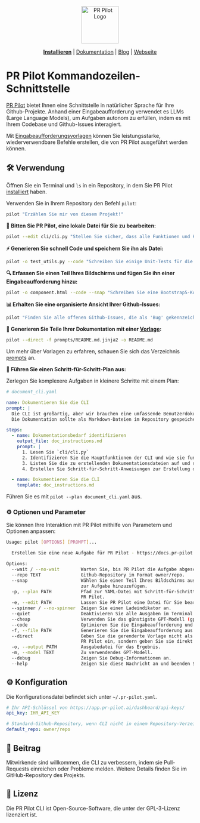 <div align="center">
<img src="https://avatars.githubusercontent.com/ml/17635?s=140&v=" width="100" alt="PR Pilot Logo">
</div>

<p align="center">
  <a href="https://github.com/apps/pr-pilot-ai/installations/new"><b>Installieren</b></a> |
  <a href="https://docs.pr-pilot.ai">Dokumentation</a> |
  <a href="https://www.pr-pilot.ai/blog">Blog</a> |
  <a href="https://www.pr-pilot.ai">Webseite</a>
</p>

# PR Pilot Kommandozeilen-Schnittstelle

[PR Pilot](https://docs.pr-pilot.ai) bietet Ihnen eine Schnittstelle in natürlicher Sprache für Ihre Github-Projekte.
Anhand einer Eingabeaufforderung verwendet es LLMs (Large Language Models), um Aufgaben autonom zu erfüllen, indem es mit Ihrem Codebase
und Github-Issues interagiert.

Mit [Eingabeaufforderungsvorlagen](./prompts) können Sie leistungsstarke,
wiederverwendbare Befehle erstellen, die von PR Pilot ausgeführt werden können.

## 🛠️ Verwendung

Öffnen Sie ein Terminal und `ls` in ein Repository, in dem Sie PR Pilot [installiert](https://github.com/apps/pr-pilot-ai/installations/new) haben.

Verwenden Sie in Ihrem Repository den Befehl `pilot`:

```bash
pilot "Erzählen Sie mir von diesem Projekt!"
```

**📝 Bitten Sie PR Pilot, eine lokale Datei für Sie zu bearbeiten:**

```bash
pilot --edit cli/cli.py "Stellen Sie sicher, dass alle Funktionen und Klassen Docstrings haben."
```

**⚡ Generieren Sie schnell Code und speichern Sie ihn als Datei:**

```bash
pilot -o test_utils.py --code "Schreiben Sie einige Unit-Tests für die Datei utils.py."
```

**🔍 Erfassen Sie einen Teil Ihres Bildschirms und fügen Sie ihn einer Eingabeaufforderung hinzu:**

```bash
pilot -o component.html --code --snap "Schreiben Sie eine Bootstrap5-Komponente, die so aussieht."
```

**📊 Erhalten Sie eine organisierte Ansicht Ihrer Github-Issues:**

```bash
pilot "Finden Sie alle offenen Github-Issues, die als 'Bug' gekennzeichnet sind, kategorisieren und priorisieren Sie sie"
```

**📝 Generieren Sie Teile Ihrer Dokumentation mit einer [Vorlage](./prompts/README.md.jinja2):**

```bash
pilot --direct -f prompts/README.md.jinja2 -o README.md
```

Um mehr über Vorlagen zu erfahren, schauen Sie sich das Verzeichnis [prompts](./prompts) an.

**📝 Führen Sie einen Schritt-für-Schritt-Plan aus:**

Zerlegen Sie komplexere Aufgaben in kleinere Schritte mit einem Plan:

```yaml
# document_cli.yaml

name: Dokumentieren Sie die CLI
prompt: |
  Die CLI ist großartig, aber wir brauchen eine umfassende Benutzerdokumentation.
  Die Dokumentation sollte als Markdown-Dateien im Repository gespeichert werden.

steps:
  - name: Dokumentationsbedarf identifizieren
    output_file: doc_instructions.md
    prompt: |
      1. Lesen Sie `cli/cli.py`
      2. Identifizieren Sie die Hauptfunktionen der CLI und wie sie funktioniert
      3. Listen Sie die zu erstellenden Dokumentationsdateien auf und skizzieren Sie deren Inhalt
      4. Erstellen Sie Schritt-für-Schritt-Anweisungen zur Erstellung der Dokumentation

  - name: Dokumentieren Sie die CLI
    template: doc_instructions.md
```

Führen Sie es mit `pilot --plan document_cli.yaml` aus.

### ⚙️ Optionen und Parameter

Sie können Ihre Interaktion mit PR Pilot mithilfe von Parametern und Optionen anpassen:

```bash
Usage: pilot [OPTIONS] [PROMPT]...

  Erstellen Sie eine neue Aufgabe für PR Pilot - https://docs.pr-pilot.ai

Options:
  --wait / --no-wait        Warten Sie, bis PR Pilot die Aufgabe abgeschlossen hat.
  --repo TEXT               Github-Repository im Format owner/repo.
  --snap                    Wählen Sie einen Teil Ihres Bildschirms aus, um ihn als Bild
                            zur Aufgabe hinzuzufügen.
  -p, --plan PATH           Pfad zur YAML-Datei mit Schritt-für-Schritt-Plan für
                            PR Pilot.
  -e, --edit PATH           Lassen Sie PR Pilot eine Datei für Sie bearbeiten.
  --spinner / --no-spinner  Zeigen Sie einen Ladeindikator an.
  --quiet                   Deaktivieren Sie alle Ausgaben im Terminal.
  --cheap                   Verwenden Sie das günstigste GPT-Modell (gpt-3.5-turbo)
  --code                    Optimieren Sie die Eingabeaufforderung und die Einstellungen für die Codegenerierung
  -f, --file PATH           Generieren Sie die Eingabeaufforderung aus einer Vorlagendatei.
  --direct                  Geben Sie die gerenderte Vorlage nicht als Eingabeaufforderung in
                            PR Pilot ein, sondern geben Sie sie direkt als Ausgabe aus.
  -o, --output PATH         Ausgabedatei für das Ergebnis.
  -m, --model TEXT          Zu verwendendes GPT-Modell.
  --debug                   Zeigen Sie Debug-Informationen an.
  --help                    Zeigen Sie diese Nachricht an und beenden Sie.

```

## ⚙️ Konfiguration
Die Konfigurationsdatei befindet sich unter `~/.pr-pilot.yaml`.

```yaml
# Ihr API-Schlüssel von https://app.pr-pilot.ai/dashboard/api-keys/
api_key: IHR_API_KEY

# Standard-Github-Repository, wenn CLI nicht in einem Repository-Verzeichnis ausgeführt wird
default_repo: owner/repo
```

## 🤝 Beitrag
Mitwirkende sind willkommen, die CLI zu verbessern, indem sie Pull-Requests einreichen oder Probleme melden. Weitere Details finden Sie im GitHub-Repository des Projekts.

## 📜 Lizenz
Die PR Pilot CLI ist Open-Source-Software, die unter der GPL-3-Lizenz lizenziert ist.
